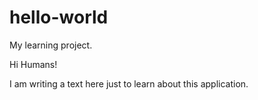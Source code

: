 # hello-world
My learning project.

Hi Humans!

I am writing a text here just to learn about this application.
